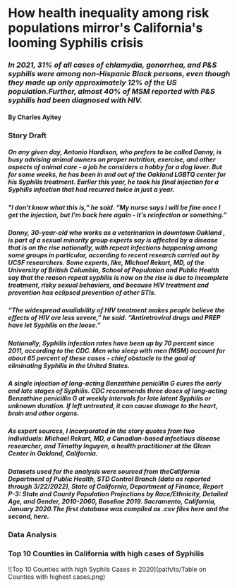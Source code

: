 # How health inequality among risk populations mirror's California's looming Syphilis crisis 

### *In 2021, 31% of all cases of chlamydia, gonorrhea, and P&S syphilis were among non-Hispanic Black persons, even though they made up only approximately 12% of the US population.Further, almost 40% of MSM reported with P&S syphilis had been diagnosed with HIV.*

#### By Charles Ayitey

### Story Draft

##### On any given day, Antonio Hardison, who prefers to be called Danny, is busy advising animal owners on proper nutrition, exercise, and other aspects of animal care - a job he considers a hobby for a dog lover. But for some weeks, he has been in and out of the Oakland LGBTQ center for his Syphilis treatment. Earlier this year, he took his final injection for a Syphilis infection that had recurred twice in just a year.
 
##### "I don't know what this is,” he said. “My nurse says I will be fine once I get the injection, but I'm back here again - it's reinfection or something.”
 
##### Danny, 30-year-old who works as a veterinarian in downtown Oakland , is part of a sexual minority group experts say is affected by a disease that is on the rise nationally, with repeat infections happening among some groups in particular, according to recent research carried out by UCSF researchers. Some experts, like, Michael Rekart, MD, of the University of British Columbia, School of Population and Public Health say that the reason repeat syphilis is now on the rise is due to incomplete treatment, risky sexual behaviors, and because HIV treatment and prevention has eclipsed prevention of other STIs.
 
##### “The widespread availability of HIV treatment makes people believe the effects of HIV are less severe,” he said. “Antiretroviral drugs and PREP have let Syphilis on the loose.”
 
##### Nationally, Syphilis infection rates have been up by 70 percent since 2011, according to the CDC. Men who sleep with men (MSM) account for about 65 percent of these cases - chief obstacle to the goal of eliminating Syphilis in the United States.
 
##### A single injection of long-acting Benzathine penicillin G cures the early and late stages of Syphilis. CDC recommends three doses of long-acting Benzathine penicillin G at weekly intervals for late latent Syphilis or unknown duration. If left untreated, it can cause damage to the heart, brain and other organs.
 
##### As expert sources, I incorporated in the story quotes from two individuals: Michael Rekart, MD, a Canadian-based infectious disease researcher, and Timothy Inguyen, a health practitioner at the Glenn Center in Oakland, California. 

##### Datasets used for the analysis were sourced from theCalifornia Department of Public Health, STD Control Branch (data as reported through 3/22/2022), State of California, Department of Finance, Report P-3: State and County Population Projections by Race/Ethnicity, Detailed Age, and Gender, 2010-2060, Baseline 2019.  Sacramento, California, January 2020.The first database was compiled as .csv files here and the second, here.

### Data Analysis 

### Top 10 Counties in California with high cases of Syphilis

![Top 10 Counties with high Syphils Cases in 2020](path/to/Table on Counties with highest cases.png)





